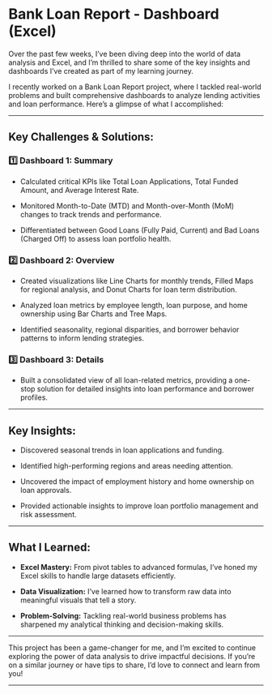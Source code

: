 # Bank Loan Report - Dashboard (Excel)

Over the past few weeks, I’ve been diving deep into the world of data analysis and Excel, and I’m thrilled to share some of the key insights and dashboards I’ve created as part of my learning journey.

I recently worked on a Bank Loan Report project, where I tackled real-world problems and built comprehensive dashboards to analyze lending activities and loan performance. Here’s a glimpse of what I accomplished:

---

## Key Challenges & Solutions:

### 1️⃣ Dashboard 1: Summary

- Calculated critical KPIs like Total Loan Applications, Total Funded Amount, and Average Interest Rate.

- Monitored Month-to-Date (MTD) and Month-over-Month (MoM) changes to track trends and performance.

- Differentiated between Good Loans (Fully Paid, Current) and Bad Loans (Charged Off) to assess loan portfolio health.

### 2️⃣ Dashboard 2: Overview

- Created visualizations like Line Charts for monthly trends, Filled Maps for regional analysis, and Donut Charts for loan term distribution.

- Analyzed loan metrics by employee length, loan purpose, and home ownership using Bar Charts and Tree Maps.

- Identified seasonality, regional disparities, and borrower behavior patterns to inform lending strategies.

### 3️⃣ Dashboard 3: Details

- Built a consolidated view of all loan-related metrics, providing a one-stop solution for detailed insights into loan performance and borrower profiles.

---

## Key Insights:

- Discovered seasonal trends in loan applications and funding.

- Identified high-performing regions and areas needing attention.

- Uncovered the impact of employment history and home ownership on loan approvals.

- Provided actionable insights to improve loan portfolio management and risk assessment.

---

## What I Learned:

- **Excel Mastery:** From pivot tables to advanced formulas, I’ve honed my Excel skills to handle large datasets efficiently.

- **Data Visualization:** I’ve learned how to transform raw data into meaningful visuals that tell a story.

- **Problem-Solving:** Tackling real-world business problems has sharpened my analytical thinking and decision-making skills.

---

This project has been a game-changer for me, and I’m excited to continue exploring the power of data analysis to drive impactful decisions. If you’re on a similar journey or have tips to share, I’d love to connect and learn from you!

---
